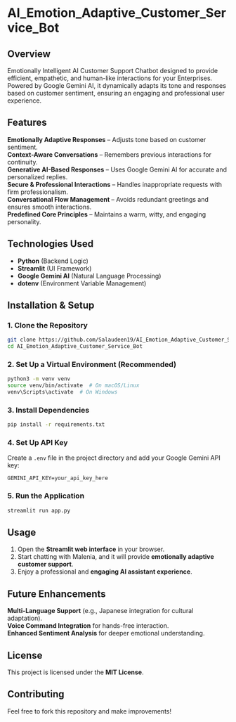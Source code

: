 # AI_Emotion_Adaptive_Customer_Service_Bot

## Overview  

Emotionally Intelligent AI Customer Support Chatbot designed to provide efficient, empathetic, and human-like interactions for your Enterprises. Powered by Google Gemini AI, it dynamically adapts its tone and responses based on customer sentiment, ensuring an engaging and professional user experience.  

## Features  
**Emotionally Adaptive Responses** – Adjusts tone based on customer sentiment.  
**Context-Aware Conversations** – Remembers previous interactions for continuity.  
**Generative AI-Based Responses** – Uses Google Gemini AI for accurate and personalized replies.  
**Secure & Professional Interactions** – Handles inappropriate requests with firm professionalism.  
**Conversational Flow Management** – Avoids redundant greetings and ensures smooth interactions.  
**Predefined Core Principles** – Maintains a warm, witty, and engaging personality.  

## Technologies Used  
- **Python** (Backend Logic)  
- **Streamlit** (UI Framework)  
- **Google Gemini AI** (Natural Language Processing)  
- **dotenv** (Environment Variable Management)  

## Installation & Setup  

### **1. Clone the Repository**  
```sh  
git clone https://github.com/Salaudeen19/AI_Emotion_Adaptive_Customer_Service_Bot.git
cd AI_Emotion_Adaptive_Customer_Service_Bot
```

### **2. Set Up a Virtual Environment (Recommended)**  
```sh  
python3 -m venv venv  
source venv/bin/activate  # On macOS/Linux  
venv\Scripts\activate  # On Windows  
```

### **3. Install Dependencies**  
```sh  
pip install -r requirements.txt  
```

### **4. Set Up API Key**  
Create a `.env` file in the project directory and add your Google Gemini API key:  
```
GEMINI_API_KEY=your_api_key_here  
```

### **5. Run the Application**  
```sh  
streamlit run app.py  
```

## Usage  
1. Open the **Streamlit web interface** in your browser.  
2. Start chatting with Malenia, and it will provide **emotionally adaptive customer support**.  
3. Enjoy a professional and **engaging AI assistant experience**.  

## Future Enhancements  
**Multi-Language Support** (e.g., Japanese integration for cultural adaptation).  
**Voice Command Integration** for hands-free interaction.  
**Enhanced Sentiment Analysis** for deeper emotional understanding.  

## License  
This project is licensed under the **MIT License**.  

## Contributing  
Feel free to fork this repository and make improvements!  

